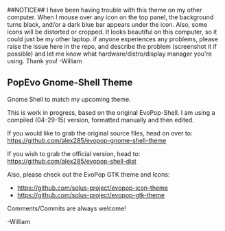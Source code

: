 ##NOTICE## I have been having trouble with this theme on my other computer. When I mouse over any icon on the
            top panel, the background turns black, and/or a dark blue bar appears under the icon. Also, some icons 
            will be distorted or cropped. It looks beautiful on this computer, so it could just be my other laptop.
            if anyone experiences any problems, please raise the issue here in the repo, and describe the problem
            (screenshot it if possible) and let me know what hardware/distro/display manager you're using.
            Thank you! -William
  
          

## PopEvo Gnome-Shell Theme

Gnome Shell to match my upcoming theme. 

This is work in progress, based on the original EvoPop-Shell.
I am using a compiled (04-29-15) version, formatted manually and then edited. 

If you would like to grab the original source files, head on over to:
https://github.com/alex285/evopop-gnome-shell-theme

If you wish to grab the official version, head to:
https://github.com/alex285/evopop-shell-dist

Also, please check out the EvoPop GTK theme and Icons:

* https://github.com/solus-project/evopop-icon-theme
* https://github.com/solus-project/evopop-gtk-theme

Comments/Commits are always welcome!

-William




